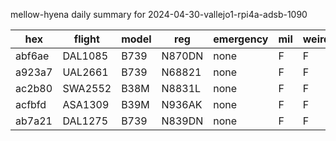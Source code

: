 mellow-hyena daily summary for 2024-04-30-vallejo1-rpi4a-adsb-1090

|hex|flight|model|reg|emergency|mil|weirdo|
|--|--|--|--|--|--|--|
|abf6ae|DAL1085|B739|N870DN|none|F|F|
|a923a7|UAL2661|B739|N68821|none|F|F|
|ac2b80|SWA2552|B38M|N8831L|none|F|F|
|acfbfd|ASA1309|B39M|N936AK|none|F|F|
|ab7a21|DAL1275|B739|N839DN|none|F|F|
